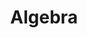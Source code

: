 ---
title: "Algebra"
summary: "Posts concerning algebra in competitive mathematics"
hideMeta: true
---